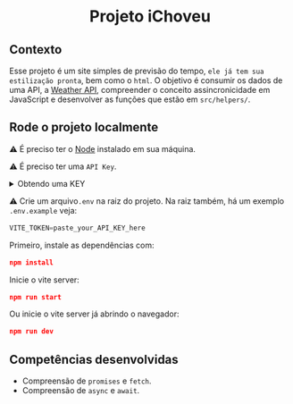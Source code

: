 # <p align="center">Projeto iChoveu</p>

## Contexto

Esse projeto é um site simples de previsão do tempo, `ele já tem sua estilização pronta`, bem como o `html`. O objetivo é consumir os dados de uma API, a [Weather API](https://www.weatherapi.com/), compreender o conceito assincronicidade em JavaScript e desenvolver as funções que estão em `src/helpers/`.

## Rode o projeto localmente

⚠️ É preciso ter o [Node](https://nodejs.org/en) instalado em sua máquina.

⚠️ É preciso ter uma `API Key`.

<details> <br>

<summary>Obtendo uma KEY</summary>

Crie uma conta no [Weather API](https://www.weatherapi.com/signup.aspx) para ter uma `API Key`.

![alt text](image-1.png)

</details>

⚠️ Crie um arquivo`.env` na raiz do projeto. Na raiz também, há um exemplo `.env.example` veja:

```Typescript
VITE_TOKEN=paste_your_API_KEY_here
```

Primeiro, instale as dependências com:

```JSON
npm install
```

Inicie o vite server:

```JSON
npm run start
```

Ou inicie o vite server já abrindo o navegador:

```JSON
npm run dev
```

## Competências desenvolvidas

- Compreensão de `promises` e `fetch`.
- Compreensão de `async` e `await`.
